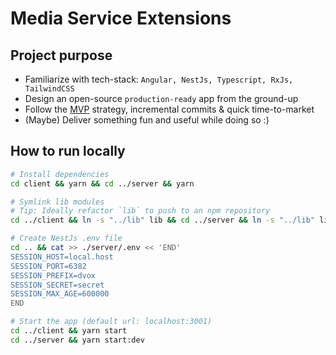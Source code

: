 # Media Service Extensions

## Project purpose

- Familiarize with tech-stack: `Angular, NestJs, Typescript, RxJs, TailwindCSS`
- Design an open-source `production-ready` app from the ground-up
- Follow the [MVP](https://en.wikipedia.org/wiki/Minimum_viable_product) strategy, incremental commits & quick time-to-market
- (Maybe) Deliver something fun and useful while doing so :)

## How to run locally

```sh
# Install dependencies
cd client && yarn && cd ../server && yarn

# Symlink lib modules
# Tip: Ideally refactor `lib` to push to an npm repository
cd ../client && ln -s "../lib" lib && cd ../server && ln -s "../lib" lib

# Create NestJs .env file
cd .. && cat >> ./server/.env << 'END'
SESSION_HOST=local.host
SESSION_PORT=6382
SESSION_PREFIX=dvox
SESSION_SECRET=secret
SESSION_MAX_AGE=600000
END

# Start the app (default url: localhost:3001)
cd ../client && yarn start
cd ../server && yarn start:dev
```
